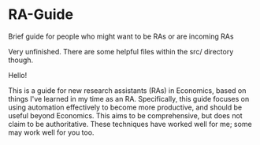 # RA-Guide
Brief guide for people who might want to be RAs or are incoming RAs

Very unfinished. There are some helpful files within the src/ directory though.

Hello!

This is a guide for new research assistants (RAs) in Economics, based on things I've learned in my time as an RA. Specifically, this guide focuses on using automation effectively to become more productive, and should be useful beyond Economics. This aims to be comprehensive, but does not claim to be authoritative. These techniques have worked well for me; some may work well for you too.
